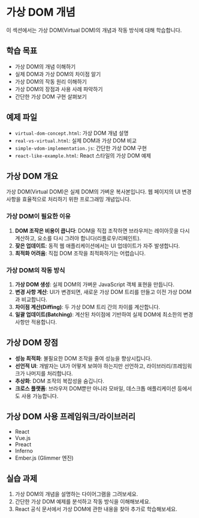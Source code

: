 # 가상 DOM 개념

이 섹션에서는 가상 DOM(Virtual DOM)의 개념과 작동 방식에 대해 학습합니다.

## 학습 목표
- 가상 DOM의 개념 이해하기
- 실제 DOM과 가상 DOM의 차이점 알기
- 가상 DOM의 작동 원리 이해하기
- 가상 DOM의 장점과 사용 사례 파악하기
- 간단한 가상 DOM 구현 살펴보기

## 예제 파일
- `virtual-dom-concept.html`: 가상 DOM 개념 설명
- `real-vs-virtual.html`: 실제 DOM과 가상 DOM 비교
- `simple-vdom-implementation.js`: 간단한 가상 DOM 구현
- `react-like-example.html`: React 스타일의 가상 DOM 예제

## 가상 DOM 개요

가상 DOM(Virtual DOM)은 실제 DOM의 가벼운 복사본입니다. 웹 페이지의 UI 변경 사항을 효율적으로 처리하기 위한 프로그래밍 개념입니다.

### 가상 DOM이 필요한 이유

1. **DOM 조작은 비용이 큽니다**: DOM을 직접 조작하면 브라우저는 레이아웃을 다시 계산하고, 요소를 다시 그려야 합니다(리플로우/리페인트).
2. **잦은 업데이트**: 동적 웹 애플리케이션에서는 UI 업데이트가 자주 발생합니다.
3. **최적화 어려움**: 직접 DOM 조작을 최적화하기는 어렵습니다.

### 가상 DOM의 작동 방식

1. **가상 DOM 생성**: 실제 DOM의 가벼운 JavaScript 객체 표현을 만듭니다.
2. **변경 사항 계산**: UI가 변경되면, 새로운 가상 DOM 트리를 만들고 이전 가상 DOM과 비교합니다.
3. **차이점 계산(Diffing)**: 두 가상 DOM 트리 간의 차이를 계산합니다.
4. **일괄 업데이트(Batching)**: 계산된 차이점에 기반하여 실제 DOM에 최소한의 변경사항만 적용합니다.

## 가상 DOM 장점

- **성능 최적화**: 불필요한 DOM 조작을 줄여 성능을 향상시킵니다.
- **선언적 UI**: 개발자는 UI가 어떻게 보여야 하는지만 선언하고, 라이브러리/프레임워크가 나머지를 처리합니다.
- **추상화**: DOM 조작의 복잡성을 숨깁니다.
- **크로스 플랫폼**: 브라우저 DOM뿐만 아니라 모바일, 데스크톱 애플리케이션 등에서도 사용 가능합니다.

## 가상 DOM 사용 프레임워크/라이브러리

- React
- Vue.js
- Preact
- Inferno
- Ember.js (Glimmer 엔진)

## 실습 과제
1. 가상 DOM의 개념을 설명하는 다이어그램을 그려보세요.
2. 간단한 가상 DOM 예제를 분석하고 작동 방식을 이해해보세요.
3. React 공식 문서에서 가상 DOM에 관한 내용을 찾아 추가로 학습해보세요. 